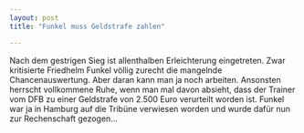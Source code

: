 ```yaml
---
layout: post
title: "Funkel muss Geldstrafe zahlen"

---
```


Nach dem gestrigen Sieg ist allenthalben Erleichterung eingetreten. Zwar kritisierte Friedhelm Funkel völlig zurecht die mangelnde Chancenauswertung. Aber daran kann man ja noch arbeiten. Ansonsten herrscht vollkommene Ruhe, wenn man mal davon absieht, dass der Trainer vom DFB zu einer Geldstrafe von 2.500 Euro verurteilt worden ist. Funkel war ja in Hamburg auf die Tribüne verwiesen worden und wurde dafür nun zur Rechenschaft gezogen...


